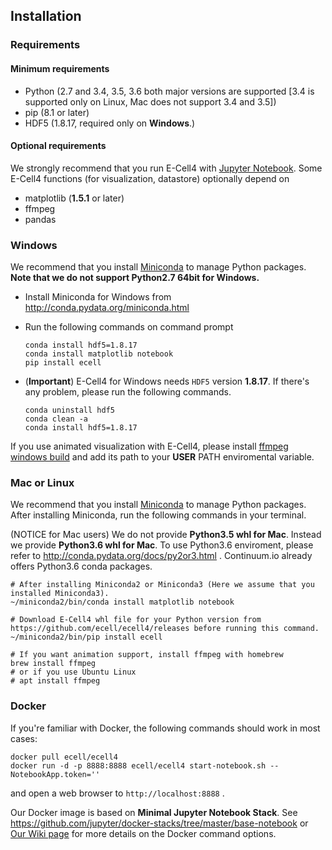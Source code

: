 Installation
------------

### Requirements

#### Minimum requirements

- Python (2.7 and 3.4, 3.5, 3.6 both major versions are supported [3.4 is supported only on Linux, Mac does not support 3.4 and 3.5])
- pip (8.1 or later)
- HDF5 (1.8.17, required only on **Windows**.)

#### Optional requirements

We strongly recommend that you run E-Cell4 with [Jupyter Notebook](http://jupyter.org/).
Some E-Cell4 functions (for visualization, datastore) optionally depend on

- matplotlib (**1.5.1** or later)
- ffmpeg
- pandas

### Windows

We recommend that you install [Miniconda](http://conda.pydata.org/miniconda.html) to manage Python packages.
**Note that we do not support Python2.7 64bit for Windows.**

- Install Miniconda for Windows from http://conda.pydata.org/miniconda.html
- Run the following commands on command prompt

    ```shell
    conda install hdf5=1.8.17
    conda install matplotlib notebook
    pip install ecell
    ```

- (**Important**) E-Cell4 for Windows needs `HDF5` version **1.8.17**. If there's any problem, please run the following commands.

    ```shell
    conda uninstall hdf5
    conda clean -a
    conda install hdf5=1.8.17
    ```

If you use animated visualization with E-Cell4, please install [ffmpeg windows build](http://ffmpeg.zeranoe.com/builds/) and add its path to your **USER** PATH enviromental variable.

### Mac or Linux

We recommend that you install [Miniconda](http://conda.pydata.org/miniconda.html) to manage Python packages.
After installing Miniconda, run the following commands in your terminal.

(NOTICE for Mac users) We do not provide **Python3.5 whl for Mac**. Instead we provide **Python3.6 whl for Mac**. To use Python3.6 enviroment, please refer to http://conda.pydata.org/docs/py2or3.html . Continuum.io already offers Python3.6 conda packages.

```shell
# After installing Miniconda2 or Miniconda3 (Here we assume that you installed Miniconda3).
~/miniconda2/bin/conda install matplotlib notebook

# Download E-Cell4 whl file for your Python version from https://github.com/ecell/ecell4/releases before running this command.
~/miniconda2/bin/pip install ecell

# If you want animation support, install ffmpeg with homebrew
brew install ffmpeg
# or if you use Ubuntu Linux
# apt install ffmpeg
```

### Docker

If you're familiar with Docker, the following commands should work in most cases:

```shell
docker pull ecell/ecell4
docker run -d -p 8888:8888 ecell/ecell4 start-notebook.sh --NotebookApp.token=''
```

and open a web browser to `http://localhost:8888` .

Our Docker image is based on **Minimal Jupyter Notebook Stack**. See https://github.com/jupyter/docker-stacks/tree/master/base-notebook or [Our Wiki page](https://github.com/ecell/ecell4/wiki/Security-in-the-Docker-Jupyter-notebook-server) for more details on the Docker command options.
